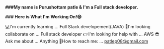 **###My name is Purushottam patle & I'm a Full stack developer.**


**### Here is What I'm Working On!😎**

💻I'm currently learning ... Full Stack developement(JAVA)
💯I'm looking collaborate on ... Full stack developer
👉I'm looking for help with ... AWS
😎Ask me about ... Anything
📮How to reach me: ... patlep08@gmail.com





